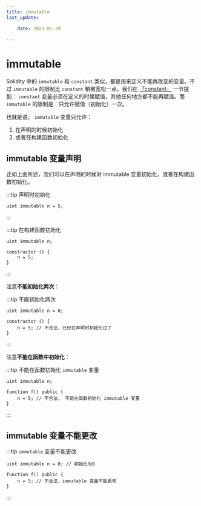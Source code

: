 ```yaml
---
title: immutable 
last_update:

    date: 2023-01-29

---
```


# immutable

Solidity 中的 `immutable` 和 `constant` 类似，都是用来定义不能再改变的变量。不过 `immutable` 的限制比 `constant` 稍微宽松一点。我们在 [「constant」](constant) 一节提到： `constant` 变量必须在定义的时候赋值，其他任何地方都不能再赋值。而 `immutable` 的限制是：只允许赋值（初始化）一次。

也就是说， `immutable` 变量只允许：

1. 在声明的时候初始化
2. 或者在构建函数初始化

## immutable 变量声明

正如上面所述，我们可以在声明的时候对 immutable 变量初始化，或者在构建函数初始化。

:::tip 声明时初始化

```solidity
uint immutable n = 5;
```

:::

:::tip 在构建函数初始化

```solidity
uint immutable n;

constructor () {
    n = 5;
}
```

:::

注意**不能初始化两次**：

:::tip 不能初始化两次

```solidity
uint immutable n = 0;

constructor () {
    n = 5; // 不合法，已经在声明时初始化过了
}
```

:::

注意**不能在函数中初始化**：

:::tip 不能在函数初始化 `immutable` 变量

```solidity
uint immutable n;

function f() public {
    n = 5; // 不合法， 不能在函数初始化 immutable 变量 
}
```

:::

## immutable 变量不能更改

:::tip `immutable` 变量不能更改

```solidity
uint immutable n = 0; // 初始化为0

function f() public {
    n = 5; // 不合法，immutable 变量不能更改
}
```

:::
